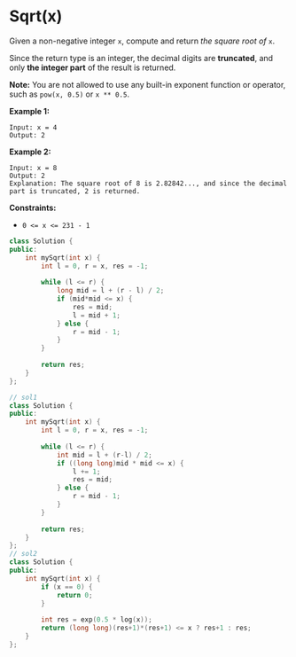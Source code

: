 # Sqrt(x)

Given a non-negative integer `x`, compute and return *the square root of* `x`.

Since the return type is an integer, the decimal digits are **truncated**, and only **the integer part** of the result is returned.

**Note:** You are not allowed to use any built-in exponent function or operator, such as `pow(x, 0.5)` or `x ** 0.5`.

 

**Example 1:**

```
Input: x = 4
Output: 2
```

**Example 2:**

```
Input: x = 8
Output: 2
Explanation: The square root of 8 is 2.82842..., and since the decimal part is truncated, 2 is returned.
```

 

**Constraints:**

- `0 <= x <= 231 - 1`

```c++
class Solution {
public:
    int mySqrt(int x) {
        int l = 0, r = x, res = -1;
        
        while (l <= r) {
            long mid = l + (r - l) / 2;
            if (mid*mid <= x) {
                res = mid;
                l = mid + 1;
            } else {
                r = mid - 1;
            }
        }
        
        return res;
    }
};
```



```c++
// sol1
class Solution {
public:
    int mySqrt(int x) {
        int l = 0, r = x, res = -1;
        
        while (l <= r) {
            int mid = l + (r-l) / 2;
            if ((long long)mid * mid <= x) {
                l += 1;
                res = mid;
            } else {
                r = mid - 1;
            }
        }
        
        return res;
    }
};
// sol2
class Solution {
public:
    int mySqrt(int x) {
        if (x == 0) {
            return 0;
        }
        
        int res = exp(0.5 * log(x));
        return (long long)(res+1)*(res+1) <= x ? res+1 : res;
    }
};
```

